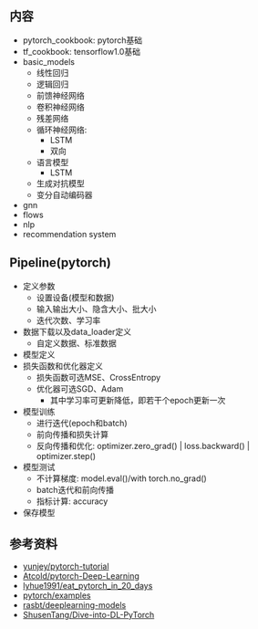 ## 内容
- pytorch_cookbook: pytorch基础
- tf_cookbook: tensorflow1.0基础
- basic_models
    - 线性回归
    - 逻辑回归
    - 前馈神经网络
    - 卷积神经网络
    - 残差网络
    - 循环神经网络: 
        - LSTM
        - 双向
    - 语言模型
        - LSTM
    - 生成对抗模型
    - 变分自动编码器
- gnn
- flows
- nlp
- recommendation system

## Pipeline(pytorch)
- 定义参数
    - 设置设备(模型和数据)
    - 输入输出大小、隐含大小、批大小
    - 迭代次数、学习率
- 数据下载以及data_loader定义
    - 自定义数据、标准数据
- 模型定义
- 损失函数和优化器定义
    - 损失函数可选MSE、CrossEntropy
    - 优化器可选SGD、Adam
        - 其中学习率可更新降低，即若干个epoch更新一次
- 模型训练
    - 进行迭代(epoch和batch)
    - 前向传播和损失计算
    - 反向传播和优化: optimizer.zero_grad() | loss.backward() | optimizer.step()
- 模型测试
    - 不计算梯度: model.eval()/with torch.no_grad()
    - batch迭代和前向传播
    - 指标计算: accuracy
- 保存模型

## 参考资料
- [yunjey/pytorch-tutorial](https://github.com/yunjey/pytorch-tutorial)
- [Atcold/pytorch-Deep-Learning](https://github.com/Atcold/pytorch-Deep-Learning)
- [lyhue1991/eat_pytorch_in_20_days](https://github.com/lyhue1991/eat_pytorch_in_20_days)
- [pytorch/examples](https://github.com/pytorch/examples)
- [rasbt/deeplearning-models](https://github.com/rasbt/deeplearning-models)
- [ShusenTang/Dive-into-DL-PyTorch](https://github.com/ShusenTang/Dive-into-DL-PyTorch)